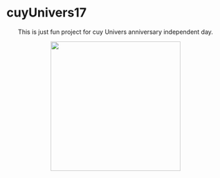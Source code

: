 # cuyUnivers17

<p align="center">This is just fun project for cuy Univers anniversary independent day.</p>

<p align="center">
  <img align="center" width="300px" src="https://instagram.fsub8-2.fna.fbcdn.net/v/t51.2885-15/299403981_634071874568143_3922581298275639463_n.jpg?stp=dst-jpg_e15&cb=2d435ae8-326fec31&_nc_ht=instagram.fsub8-2.fna.fbcdn.net&_nc_cat=107&_nc_ohc=oApzBKjfK90AX-2kMJ_&edm=ALQROFkBAAAA&ccb=7-5&ig_cache_key=MjkwNjQ4MzYyMDUxODk1ODMzNg%3D%3D.2-ccb7-5&oh=00_AT_nK2S95cFhvplOUB9s4_T6H_-81wfmSbtnKcBzJCMmRw&oe=630EF828&_nc_sid=30a2ef">
</p>
